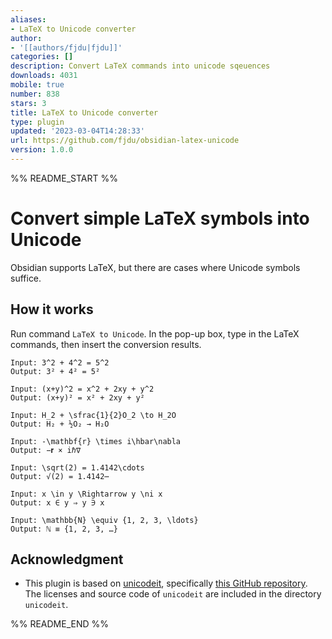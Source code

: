 ```yaml
---
aliases:
- LaTeX to Unicode converter
author:
- '[[authors/fjdu|fjdu]]'
categories: []
description: Convert LaTeX commands into unicode sqeuences
downloads: 4031
mobile: true
number: 838
stars: 3
title: LaTeX to Unicode converter
type: plugin
updated: '2023-03-04T14:28:33'
url: https://github.com/fjdu/obsidian-latex-unicode
version: 1.0.0
---
```


%% README_START %%

# Convert simple LaTeX symbols into Unicode

Obsidian supports LaTeX, but there are cases where Unicode symbols suffice.

## How it works

Run command `LaTeX to Unicode`.  In the pop-up box, type in the LaTeX commands, then insert the conversion results.

```
Input: 3^2 + 4^2 = 5^2
Output: 3² + 4² = 5²

Input: (x+y)^2 = x^2 + 2xy + y^2
Output: (x+y)² = x² + 2xy + y²

Input: H_2 + \sfrac{1}{2}O_2 \to H_2O
Output: H₂ + ½O₂ → H₂O

Input: -\mathbf{r} \times i\hbar\nabla
Output: −𝐫 × iℏ∇

Input: \sqrt(2) = 1.4142\cdots
Output: √(2) = 1.4142⋯

Input: x \in y \Rightarrow y \ni x
Output: x ∈ y ⇒ y ∋ x

Input: \mathbb{N} \equiv {1, 2, 3, \ldots}
Output: ℕ ≡ {1, 2, 3, …}
```

## Acknowledgment
- This plugin is based on [unicodeit](https://www.unicodeit.net/), specifically [this GitHub repository](https://github.com/svenkreiss/unicodeit/).  The licenses and source code of `unicodeit` are included in the directory `unicodeit`.


%% README_END %%